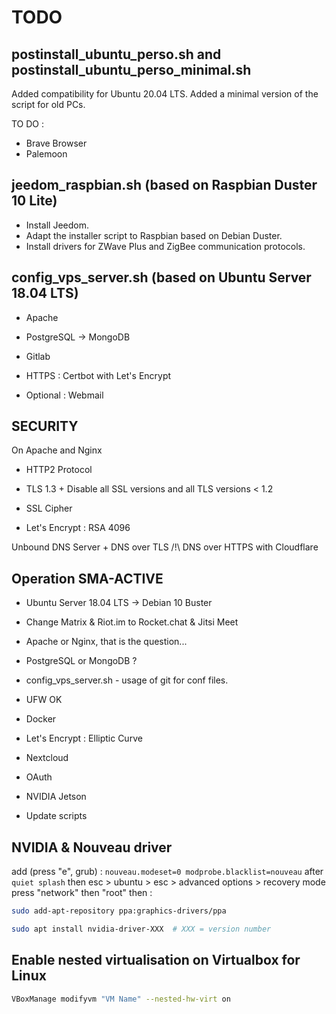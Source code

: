 # TODO

## postinstall_ubuntu_perso.sh and postinstall_ubuntu_perso_minimal.sh

Added compatibility for Ubuntu 20.04 LTS.
Added a minimal version of the script for old PCs.

TO DO :
* Brave Browser
* Palemoon

## jeedom_raspbian.sh (based on Raspbian Duster 10 Lite)

- Install Jeedom.
- Adapt the installer script to Raspbian based on Debian Duster.
- Install drivers for ZWave Plus and ZigBee communication protocols.

## config_vps_server.sh (based on Ubuntu Server 18.04 LTS)

- Apache
- PostgreSQL -> MongoDB

- Gitlab

- HTTPS : Certbot with Let's Encrypt

- Optional : Webmail

## SECURITY

On Apache and Nginx
- HTTP2 Protocol
- TLS 1.3 + Disable all SSL versions and all TLS versions < 1.2
- SSL Cipher

- Let's Encrypt : RSA 4096

Unbound DNS Server + DNS over TLS
/!\ DNS over HTTPS with Cloudflare

## Operation SMA-ACTIVE

- Ubuntu Server 18.04 LTS -> Debian 10 Buster
- Change Matrix & Riot.im to Rocket.chat & Jitsi Meet
- Apache or Nginx, that is the question...
- PostgreSQL or MongoDB ?
- config_vps_server.sh - usage of git for conf files.
- UFW OK

- Docker
- Let's Encrypt : Elliptic Curve
- Nextcloud
- OAuth
- NVIDIA Jetson
- Update scripts

## NVIDIA & Nouveau driver

add (press "e", grub) : `nouveau.modeset=0 modprobe.blacklist=nouveau` after `quiet splash`
then esc > ubuntu > esc > advanced options > recovery mode
press "network" then "root"
then :
```bash
sudo add-apt-repository ppa:graphics-drivers/ppa
```
```bash
sudo apt install nvidia-driver-XXX  # XXX = version number
```

## Enable nested virtualisation on Virtualbox for Linux

```bash
VBoxManage modifyvm "VM Name" --nested-hw-virt on
```
